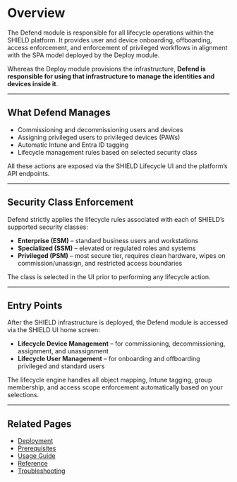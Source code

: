 # Overview

The Defend module is responsible for all lifecycle operations within the SHIELD platform. It provides user and device onboarding, offboarding, access enforcement, and enforcement of privileged workflows in alignment with the SPA model deployed by the Deploy module.

Whereas the Deploy module provisions the infrastructure, **Defend is responsible for using that infrastructure to manage the identities and devices inside it**.

---

## What Defend Manages

- Commissioning and decommissioning users and devices
- Assigning privileged users to privileged devices (PAWs)
- Automatic Intune and Entra ID tagging
- Lifecycle management rules based on selected security class

All these actions are exposed via the SHIELD Lifecycle UI and the platform’s API endpoints.

---

## Security Class Enforcement

Defend strictly applies the lifecycle rules associated with each of SHIELD’s supported security classes:

- **Enterprise (ESM)** – standard business users and workstations
- **Specialized (SSM)** – elevated or regulated roles and systems
- **Privileged (PSM)** – most secure tier, requires clean hardware, wipes on commission/unassign, and restricted access boundaries

The class is selected in the UI prior to performing any lifecycle action. 

---

## Entry Points

After the SHIELD infrastructure is deployed, the Defend module is accessed via the SHIELD UI home screen:

- **Lifecycle Device Management** – for commissioning, decommissioning, assignment, and unassignment
- **Lifecycle User Management** – for onboarding and offboarding privileged and standard users

The lifecycle engine handles all object mapping, Intune tagging, group membership, and access scope enforcement automatically based on your selections.

---

## Related Pages

- [Deployment](Deployment.md)
- [Prerequisites](Prerequisites.md)
- [Usage Guide](Usage-Guide/index.md)
- [Reference](Reference/index.md)
- [Troubleshooting](Troubleshooting.md)

